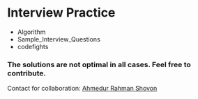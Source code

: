 # Interview Practice
* Algorithm
* Sample_Interview_Questions 	
* codefights

### The solutions are not optimal in all cases. Feel free to contribute. 
Contact for collaboration: [Ahmedur Rahman Shovon](https://www.facebook.com/ars.shovon)
